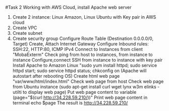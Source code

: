 #Task 2 Working with AWS Cloud, install Apache web server
1. Create 2 instance: Linux Amazon, Linux Ubuntu with Key pair in AWS cloud
2. Create VPC 
3. Create subnet
4. Create security group
Configure Route Table (Destination 0.0.0.0/0, Target<your Internet Gateway>)
Create, Attach Internet Gateway
Configure Inbound rules: SSH:22, HTTP:80, ICMP IPv4
Connect to Instances from client "MobaExterm"
Check ping from host to instances, from instance to instance
Configure,connect SSH from instance to instance with key pair
Install Apache to Amazon Linux "sudo yum install httpd; sudo service httpd start; sudo service httpd status; chkconfig on (Apache will autostart after rebooting OS)
Create html web page "var/www/html/index.html" 
Check web page from host
Check web page from Ubuntu instance (sudo apt-get install curl wget lynx w3m elinks - utilti to display web page)
Put web page content to variable (page="$(curl http://34.228.59.210/))" 
Print web page content in terminal echo $page
The result is http://34.228.59.210/
